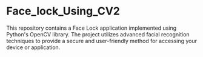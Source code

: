 # Face_lock_Using_CV2
This repository contains a Face Lock application implemented using Python's OpenCV library. The project utilizes advanced facial recognition techniques to provide a secure and user-friendly method for accessing your device or application.
